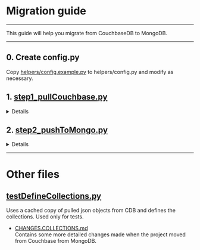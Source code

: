 # Migration guide

***
This guide will help you migrate from CouchbaseDB to MongoDB.
***

## 0. Create config.py
Copy [helpers/config.example.py](helpers/config.example.py) to helpers/config.py
and modify as necessary.

## 1. [step1_pullCouchbase.py](step1_pullCouchbase.py)

<details >
<summary>
Details
</summary>

Might need to create the migration folder:
```bash
sudo mkdir -p /data/db/migration-couchbase/
sudo chown anyplace:anyplace /data/db/migration-couchbase/
```

It also assumes that cbexport is installed at:
`opt/couchbase/bin/cbexport`

### Report from official database:
#### Completion time: ~15mins
#### Objects
```
Date:  05/08/2021

Buildinds:       4439
Campus:          258
Edge:            45269
Fingerprints:    11142975
Floorplans:      3975
Pois:            49037
Users:           4353
Undefined:       2
```
</details>

## 2. [step2_pushToMongo.py](step2_pushToMongo.py)

<details >
<summary>
Details
</summary>

#### Dependencies: 
Install the **pymongo** library to your python environment.

Sample code:
```bash
sudo apt install python-pip
pip install pymongo
```


##### Caching fingerprints while migrating:
Fetches from the `fingerprintWifi` exported raw data, according to the buildings (`buid`).
If a particular `buid` does not yet exist in the intermediate files, it adds its fingerprints
to the MongoDB collection.

This allows the script to resume from that point in case the migration is interrupted.
For the Anyplace database the migration takes roughly the below:
- `fingerPrintsWiFi`: 6 hours TODO:NN (fill the below..)
- `otherCollection`: N hours TODO:NN
</details>

---

# Other files

## [testDefineCollections.py](testDefineCollections.py)
Uses a cached copy of pulled json objects from CDB and defines the collections.
Used only for tests.

- [CHANGES.COLLECTIONS.md](CHANGES.COLLECTIONS.md)  
Contains some more detailed changes made when the project moved from Couchbase from MongoDB.